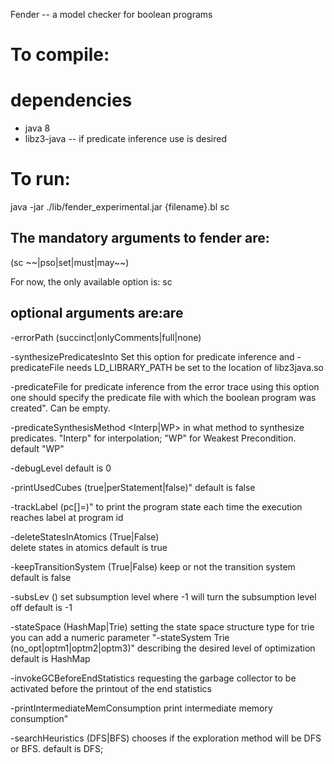 Fender -- a model checker for boolean programs
# To compile:
# dependencies 
- java 8
- libz3-java -- if predicate inference use is desired

# To run:
java -jar ./lib/fender_experimental.jar {filename}.bl sc


## The mandatory arguments to fender are:

 <the name of the program to analize> 
 (sc ~~|pso|set|must|may~~) 

For now, the only available option is: sc  
## optional arguments are:are
 -errorPath (succinct|onlyComments|full|none)

 -synthesizePredicatesInto <predicateFileName>
Set this option for predicate inference
	and  -predicateFile <predicateFileName>
    needs LD_LIBRARY_PATH be set to the location of libz3java.so
    
 -predicateFile <predicateFileName>
for predicate inference from the error trace using this option one should specify the predicate file with which the boolean program was created". Can be empty.

 -predicateSynthesisMethod <Interp|WP>
in what method to synthesize predicates. \"Interp\" for interpolation; \"WP\" for Weakest Precondition.
default \"WP\"

 -debugLevel <an int indicating the debug level>
default is 0 

 -printUsedCubes (true|perStatement|false)\"
default is false 

 -trackLabel (pc[<DesiredPID>]=<DesiredLabel>)\"
to print the program state each time the execution reaches label <DesiredLabel> at program id <DesiredPID>

 -deleteStatesInAtomics (True|False)  
delete states in atomics
default is true

 -keepTransitionSystem (True|False)
keep or not the transition system 
default is false

 -subsLev (<Int>)
set subsumption level
where -1 will turn the subsumption level off
default is -1

 -stateSpace (HashMap|Trie)
setting the state space structure type 
for trie you can add a numeric parameter
\"-stateSystem Trie (no_opt|optm1|optm2|optm3)\" describing the desired level of optimization
default is HashMap

 -invokeGCBeforeEndStatistics
requesting the garbage collector to be activated before the printout of the end statistics

 -printIntermediateMemConsumption
 print intermediate memory consumption"

 -searchHeuristics (DFS|BFS)
chooses if the exploration method will be DFS or BFS.
default is DFS;